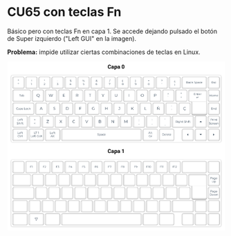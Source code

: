 # CU65 con teclas Fn

Básico pero con teclas Fn en capa 1. Se accede dejando pulsado el botón de Super izquierdo ("Left GUI" en la imagen).

**Problema:** impide utilizar ciertas combinaciones de teclas en Linux.

![Mapeo de teclas para "CU65 con teclas Fn"](./CU65%20con%20teclas%20Fn.png)
